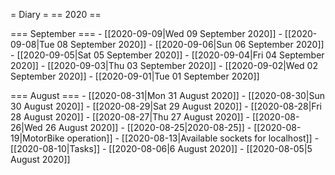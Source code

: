 = Diary =
== 2020 ==

=== September ===
    - [[2020-09-09|Wed 09 September 2020]]
    - [[2020-09-08|Tue 08 September 2020]]
    - [[2020-09-06|Sun 06 September 2020]]
    - [[2020-09-05|Sat 05 September 2020]]
    - [[2020-09-04|Fri 04 September 2020]]
    - [[2020-09-03|Thu 03 September 2020]]
    - [[2020-09-02|Wed 02 September 2020]]
    - [[2020-09-01|Tue 01 September 2020]]

=== August ===
    - [[2020-08-31|Mon 31 August 2020]]
    - [[2020-08-30|Sun 30 August 2020]]
    - [[2020-08-29|Sat 29 August 2020]]
    - [[2020-08-28|Fri 28 August 2020]]
    - [[2020-08-27|Thu 27 August 2020]]
    - [[2020-08-26|Wed 26 August 2020]]
    - [[2020-08-25|2020-08-25]]
    - [[2020-08-19|MotorBike operation]]
    - [[2020-08-13|Available sockets for localhost]]
    - [[2020-08-10|Tasks]]
    - [[2020-08-06|6 August 2020]]
    - [[2020-08-05|5 August 2020]]
